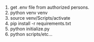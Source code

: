 1. get .env file from authorized persons. 
2. python venv venv
3. source venv/Scripts/activate
4. pip install -r requirements.txt
5. python initialize.py
6. python scripts/etc...
